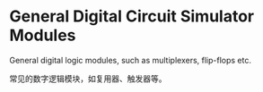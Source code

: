 # General Digital Circuit Simulator Modules

General digital logic modules, such as multiplexers, flip-flops etc.

常见的数字逻辑模块，如复用器、触发器等。